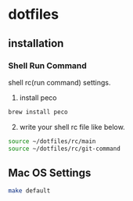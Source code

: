 # dotfiles

## installation

### Shell Run Command

shell rc(run command) settings.

1. install peco

```sh
brew install peco
```

2. write your shell rc file like below.

```sh
source ~/dotfiles/rc/main
source ~/dotfiles/rc/git-command
```

## Mac OS Settings

```sh
make default
```
